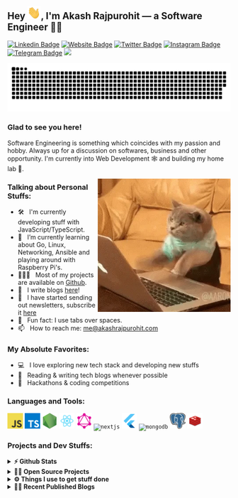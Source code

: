 ## Hey <img alt="Hi" src="./assets/Hi.gif" width="30px" height="30px" />, I'm Akash Rajpurohit — a Software Engineer 👨‍💻

[![Linkedin Badge](https://img.shields.io/badge/-@AkashRajpurohit-0e76a8?style=flat-square&logo=Linkedin&logoColor=white)](https://linkedin.com/in/AkashRajpurohit)
[![Website Badge](https://img.shields.io/badge/-akashrajpurohit.com-3b5998?style=flat-square&logo=google-chrome&logoColor=white)](https://akashrajpurohit.com/)
[![Twitter Badge](https://img.shields.io/badge/-@akashwhocodes-00acee?style=flat-square&logo=Twitter&logoColor=white)](https://twitter.com/AkashWhoCodes)
[![Instagram Badge](https://img.shields.io/badge/-@akashwho.codes-e4405f?style=flat-square&logo=Instagram&logoColor=white)](https://instagram.com/akashwho.codes/)
[![Telegram Badge](https://img.shields.io/badge/-@AkashRajpurohit-0088cc?style=flat-square&logo=Telegram&logoColor=white)](https://t.me/AkashRajpurohit)
![](https://visitor-badge.laobi.icu/badge?page_id=akashrajpurohit.visitor-badge&style=flat-square&color=0088cc)

<img src="https://raw.githubusercontent.com/AkashRajpurohit/AkashRajpurohit/master/assets/github-snake-dark.svg" />
  
### Glad to see you here!

Software Engineering is something which coincides with my passion and hobby. Always up for a discussion on softwares, business and other opportunity. I'm currently into Web Development 🕸️ and building my home lab 🚀.
  
<img align="right" alt="Coding Cat" src="./assets/coding.webp" />

### Talking about Personal Stuffs:

- 🛠 &nbsp; I'm currently developing stuff with JavaScript/TypeScript.
- 🚀 &nbsp; I’m currently learning about Go, Linux, Networking, Ansible and playing around with Raspberry Pi's.
- 👨🏻‍💻 &nbsp; Most of my projects are available on [Github](https://github.com/AkashRajpurohit).
- 💬 &nbsp; I write blogs [here](https://akashrajpurohit.com/blogs/?ref=github-profile-readme)!
- 📰 &nbsp; I have started sending out newsletters, subscribe it [here](https://akashrajpurohit.com/newsletter/?ref=github-profile-readme)
- 👾 &nbsp; Fun fact: I use tabs over spaces.
- 📫 &nbsp; How to reach me: me@akashrajpurohit.com 

### My Absolute Favorites:

- 💻 &nbsp; I love exploring new tech stack and developing new stuffs
- 📰 &nbsp; Reading & writing tech blogs whenever possible
- 🍕 &nbsp; Hackathons & coding competitions

### Languages and Tools:

<code><img height="35" src="https://raw.githubusercontent.com/github/explore/80688e429a7d4ef2fca1e82350fe8e3517d3494d/topics/javascript/javascript.png" alt="javascript"></code>
<code><img height="35" src="https://raw.githubusercontent.com/github/explore/80688e429a7d4ef2fca1e82350fe8e3517d3494d/topics/typescript/typescript.png" alt="typescript"></code>
<code><img height="35" src="https://raw.githubusercontent.com/github/explore/80688e429a7d4ef2fca1e82350fe8e3517d3494d/topics/nodejs/nodejs.png" alt="nodejs"></code>
<code><img height="35" src="https://raw.githubusercontent.com/github/explore/80688e429a7d4ef2fca1e82350fe8e3517d3494d/topics/react/react.png" alt="react"></code>
<code><img height="35" src="https://raw.githubusercontent.com/github/explore/80688e429a7d4ef2fca1e82350fe8e3517d3494d/topics/graphql/graphql.png" alt="graphql"></code>
<code><img height="35" src="https://nextjs.org/static/favicon/favicon-32x32.png" alt="nextjs"></code>
<code><img height="35" src="https://raw.githubusercontent.com/github/explore/cebd63002168a05a6a642f309227eefeccd92950/topics/flutter/flutter.png" alt="flutter"></code>
<code><img height="35" src="https://encrypted-tbn0.gstatic.com/images?q=tbn%3AANd9GcSTTzPAw-55ssm1Im594xYZ9eRQu2JylrkYLg&usqp=CAU" alt="mongodb"></code>
<code><img height="35" src="https://raw.githubusercontent.com/github/explore/80688e429a7d4ef2fca1e82350fe8e3517d3494d/topics/postgresql/postgresql.png" alt="postgresql"></code>
<code><img height="35" src="https://raw.githubusercontent.com/github/explore/80688e429a7d4ef2fca1e82350fe8e3517d3494d/topics/redis/redis.png" alt="redis"></code> 
</code> 

### Projects and Dev Stuffs: 
<details>	
  <summary><b>⚡ Github Stats</b></summary>

  <img height="170em" src="https://grs-akash.vercel.app/api?username=AkashRajpurohit&show_icons=false&hide_border=true&count_private=true&show_icons=true&theme=radical&cache_seconds=21600" />
  <img height="170em" src="https://grs-akash.vercel.app/api/top-langs/?username=AkashRajpurohit&hide=html,Jupyter%20Notebook&show_icons=true&hide_border=true&layout=compact&langs_count=8&theme=radical&cache_seconds=21600" />
</details>

<details>
  <summary><b>🧑‍🚀 Open Source Projects</b></summary>

  <br />
  <table>
    <thead align="center">
      <tr border: none;>
        <td><b>💻 Projects</b></td>
        <td><b>🌟 Stars</b></td>
        <td><b>🍴 Forks</b></td>
        <td><b>🐛 Issues</b></td>
        <td><b>🔔 Pull Requests</b></td>
        <td><b>👨‍💻 Language</b></td>
      </tr>
    </thead>
    <tbody>
      <tr>
	<td><a href="https://github.com/AkashRajpurohit/howtoprofessionallysay/"><b>🧍 How to professionally say</b></a></td>
        <td><img alt="Stars" src="https://img.shields.io/github/stars/AkashRajpurohit/howtoprofessionallysay?style=flat-square&labelColor=343b41"/></td>
        <td><img alt="Forks" src="https://img.shields.io/github/forks/AkashRajpurohit/howtoprofessionallysay?style=flat-square&labelColor=343b41"/></td>
        <td><img alt="Issues" src="https://img.shields.io/github/issues/AkashRajpurohit/howtoprofessionallysay?style=flat-square"/></td>
        <td><img alt="Pull Requests" src="https://img.shields.io/github/issues-pr/AkashRajpurohit/howtoprofessionallysay?style=flat-square"/></td>
        <td><img alt="Language" src="https://img.shields.io/github/languages/top/AkashRajpurohit/howtoprofessionallysay?style=flat-square"/></td>
      </tr>
      <tr>
	<td><a href="https://github.com/AkashRajpurohit/clipper"><b>📋 Clipper</b></a></td>
        <td><img alt="Stars" src="https://img.shields.io/github/stars/AkashRajpurohit/clipper?style=flat-square&labelColor=343b41"/></td>
        <td><img alt="Forks" src="https://img.shields.io/github/forks/AkashRajpurohit/clipper?style=flat-square&labelColor=343b41"/></td>
        <td><img alt="Issues" src="https://img.shields.io/github/issues/AkashRajpurohit/clipper?style=flat-square"/></td>
        <td><img alt="Pull Requests" src="https://img.shields.io/github/issues-pr/AkashRajpurohit/clipper?style=flat-square"/></td>
        <td><img alt="Language" src="https://img.shields.io/github/languages/top/AkashRajpurohit/clipper?style=flat-square"/></td>
      </tr>
      <tr>
	<td><a href="https://github.com/AkashRajpurohit/github-emojis"><b>🚀 Github Emojis</b></a></td>
        <td><img alt="Stars" src="https://img.shields.io/github/stars/AkashRajpurohit/github-emojis?style=flat-square&labelColor=343b41"/></td>
        <td><img alt="Forks" src="https://img.shields.io/github/forks/AkashRajpurohit/github-emojis?style=flat-square&labelColor=343b41"/></td>
        <td><img alt="Issues" src="https://img.shields.io/github/issues/AkashRajpurohit/github-emojis?style=flat-square"/></td>
        <td><img alt="Pull Requests" src="https://img.shields.io/github/issues-pr/AkashRajpurohit/github-emojis?style=flat-square"/></td>
        <td><img alt="Language" src="https://img.shields.io/github/languages/top/AkashRajpurohit/github-emojis?style=flat-square"/></td>
      </tr>
      <tr>
	<td><a href="https://github.com/AkashRajpurohit/Spell-IT"><b>🧮 Spell-IT</b></a></td>
        <td><img alt="Stars" src="https://img.shields.io/github/stars/AkashRajpurohit/Spell-IT?style=flat-square&labelColor=343b41"/></td>
        <td><img alt="Forks" src="https://img.shields.io/github/forks/AkashRajpurohit/Spell-IT?style=flat-square&labelColor=343b41"/></td>
        <td><img alt="Issues" src="https://img.shields.io/github/issues/AkashRajpurohit/Spell-IT?style=flat-square"/></td>
        <td><img alt="Pull Requests" src="https://img.shields.io/github/issues-pr/AkashRajpurohit/Spell-IT?style=flat-square"/></td>
        <td><img alt="Language" src="https://img.shields.io/github/languages/top/AkashRajpurohit/Spell-IT?style=flat-square"/></td> 
      </tr>
      <tr>
	<td><a href="https://github.com/AkashRajpurohit/ts-npm-template"><b>📦 ts-npm-template</b></a></td>
        <td><img alt="Stars" src="https://img.shields.io/github/stars/AkashRajpurohit/ts-npm-template?style=flat-square&labelColor=343b41"/></td>
        <td><img alt="Forks" src="https://img.shields.io/github/forks/AkashRajpurohit/ts-npm-template?style=flat-square&labelColor=343b41"/></td>
        <td><img alt="Issues" src="https://img.shields.io/github/issues/AkashRajpurohit/ts-npm-template?style=flat-square"/></td>
        <td><img alt="Pull Requests" src="https://img.shields.io/github/issues-pr/AkashRajpurohit/ts-npm-template?style=flat-square"/></td>
        <td><img alt="Language" src="https://img.shields.io/github/languages/top/AkashRajpurohit/ts-npm-template?style=flat-square"/></td> 
      </tr>
      <tr>
	<td><a href="https://github.com/AkashRajpurohit/time-to-go"><b>🔗 time-to-go</b></a></td>
        <td><img alt="Stars" src="https://img.shields.io/github/stars/AkashRajpurohit/time-to-go?style=flat-square&labelColor=343b41"/></td>
        <td><img alt="Forks" src="https://img.shields.io/github/forks/AkashRajpurohit/time-to-go?style=flat-square&labelColor=343b41"/></td>
        <td><img alt="Issues" src="https://img.shields.io/github/issues/AkashRajpurohit/time-to-go?style=flat-square"/></td>
        <td><img alt="Pull Requests" src="https://img.shields.io/github/issues-pr/AkashRajpurohit/time-to-go?style=flat-square"/></td>
        <td><img alt="Language" src="https://img.shields.io/github/languages/top/AkashRajpurohit/time-to-go?style=flat-square"/></td> 
      </tr>
    </tbody>
  </table>
  <br />
</details>
 
<details>	
  <br />
  <summary><b>⚙️ Things I use to get stuff done</b></summary>
  	<ul>
  	  <li><b>OS:</b> MacOS / Linux</li>
  	  <li><b>Browser: </b> Firefox / Brave Browser</li>
	  <li><b>Code Editor:</b> Visual Studio Code / Neovim </li>
	  <li><b>To Stay Updated:</b> Dev.to, Medium, Twitter and Tech YouTube Channels</li>
	</ul>
	<b>Read more about it <a target="_blank" rel="norefferer noopener" href="https://akashrajpurohit.com/uses/?ref=github-profile-readme">here</a></b>
</details> 

<details>	
  <br />
  <summary><b>✍🏼 Recent Published Blogs</b></summary>

  <!-- BLOG-POST-LIST:START -->
 - 🚀 <a target='_blank' href='https://akashrajpurohit.com/blog/how-i-use-gpg-in-my-day-to-day-workflows/?ref=rss&via=github-profile-readme'>How I use GPG in my day to day workflows</a>
 - 🔥 <a target='_blank' href='https://akashrajpurohit.com/blog/what-is-gpg-and-why-you-should-start-using-it/?ref=rss&via=github-profile-readme'>What is GPG and why you should start using it</a>
 - ✍🏽 <a target='_blank' href='https://akashrajpurohit.com/blog/ansible-infrastructure-as-a-code-for-building-up-my-homelab/?ref=rss&via=github-profile-readme'>Ansible — Configuration as Code for building up my Homelab</a>
 - 👨‍💻 <a target='_blank' href='https://akashrajpurohit.com/blog/adguard-home-network-wide-ad-blocking-in-your-homelab/?ref=rss&via=github-profile-readme'>AdGuard Home — Network Wide Ad Blocking in your Homelab</a>
 - ✍🏽 <a target='_blank' href='https://akashrajpurohit.com/blog/nginx-the-reverse-proxy-in-my-homelab/?ref=rss&via=github-profile-readme'>Nginx — The reverse proxy in my Homelab</a>
 - 👨‍💻 <a target='_blank' href='https://akashrajpurohit.com/blog/resolving-missing-memory-stats-in-docker-stats-on-raspberry-pi/?ref=rss&via=github-profile-readme'>Resolving Missing Memory Stats in Docker Stats on Raspberry Pi</a>
 - 🔥 <a target='_blank' href='https://akashrajpurohit.com/blog/building-a-readheavy-system-key-considerations-for-success/?ref=rss&via=github-profile-readme'>Building a Read-Heavy System: Key Considerations for Success</a>
 - ✍🏽 <a target='_blank' href='https://akashrajpurohit.com/blog/building-a-writeheavy-system-key-considerations-for-success/?ref=rss&via=github-profile-readme'>Building a Write-Heavy System: Key Considerations for Success</a>
 - 🚀 <a target='_blank' href='https://akashrajpurohit.com/blog/tackling-thundering-herd-problem-effectively/?ref=rss&via=github-profile-readme'>Tackling Thundering Herd Problem effectively</a>
 - 🚀 <a target='_blank' href='https://akashrajpurohit.com/blog/how-the-bulkhead-pattern-can-fortify-your-system/?ref=rss&via=github-profile-readme'>How the Bulkhead Pattern Can Fortify Your System</a>
 - 🔥 <a target='_blank' href='https://akashrajpurohit.com/blog/exploring-overthewire-level-20-to-level-21-bandit-challenge/?ref=rss&via=github-profile-readme'>Exploring OverTheWire: Level 20 to Level 21 - Bandit Challenge</a>
 - ✍🏽 <a target='_blank' href='https://akashrajpurohit.com/blog/exploring-overthewire-level-19-to-level-20-bandit-challenge/?ref=rss&via=github-profile-readme'>Exploring OverTheWire: Level 19 to Level 20 - Bandit Challenge</a>
 - 🚀 <a target='_blank' href='https://akashrajpurohit.com/blog/exploring-overthewire-level-18-to-level-19-bandit-challenge/?ref=rss&via=github-profile-readme'>Exploring OverTheWire: Level 18 to Level 19 - Bandit Challenge</a>
 - 🥳 <a target='_blank' href='https://akashrajpurohit.com/blog/exploring-overthewire-level-17-to-level-18-bandit-challenge/?ref=rss&via=github-profile-readme'>Exploring OverTheWire: Level 17 to Level 18 - Bandit Challenge</a>
 - ✍🏽 <a target='_blank' href='https://akashrajpurohit.com/blog/exploring-overthewire-level-16-to-level-17-bandit-challenge/?ref=rss&via=github-profile-readme'>Exploring OverTheWire: Level 16 to Level 17 - Bandit Challenge</a><!-- BLOG-POST-LIST:END -->  

</details>
